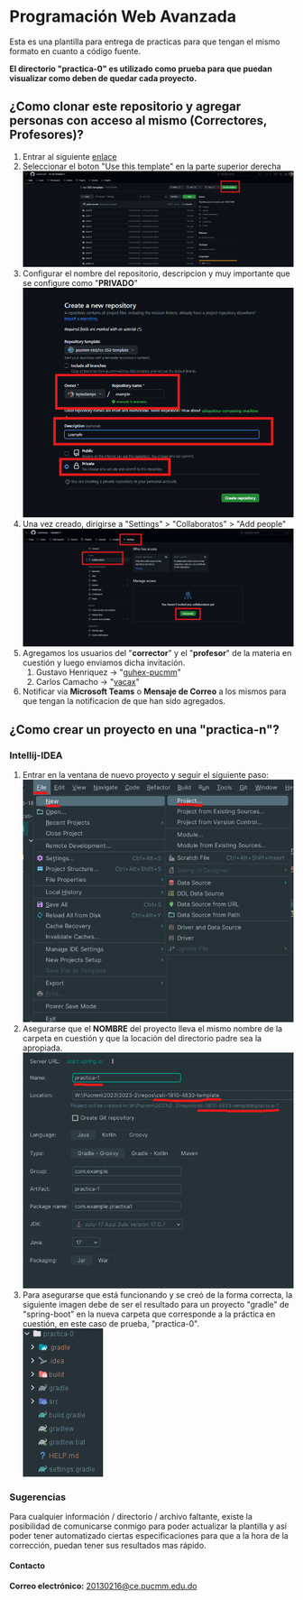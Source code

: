 # Programación Web Avanzada
Esta es una plantilla para entrega de practicas para que tengan el mismo formato en cuanto a código fuente.

**El directorio "practica-0" es utilizado como prueba para que puedan visualizar como deben de quedar cada proyecto.**

## ¿Como clonar este repositorio y agregar personas con acceso al mismo (Correctores, Profesores)?
1. Entrar al siguiente [enlace](https://github.com/pucmm-eict/icc-352-template)
2. Seleccionar el boton "Use this template" en la parte superior derecha <br> ![img.png](resources/clone_repo_1.png)
3. Configurar el nombre del repositorio, descripcion y muy importante que se configure como "**PRIVADO**" <br> ![img.png](resources/clone_repo_2.png)
4. Una vez creado, dirigirse a "Settings" > "Collaboratos" > "Add people" <br> ![img.png](resources/clone_repo_3.png)
5. Agregamos los usuarios del "**corrector**" y el "**profesor**" de la materia en cuestión y luego enviamos dicha invitación.
    1. Gustavo Henriquez -> "[guhex-pucmm](https://github.com/guhex-pucmm)"
    2. Carlos Camacho -> "[vacax](https://github.com/vacax)"
6. Notificar via **Microsoft Teams** o **Mensaje de Correo** a los mismos para que tengan la notificacion de que han sido agregados.

## ¿Como crear un proyecto en una "practica-n"?
### Intellij-IDEA
1. Entrar en la ventana de nuevo proyecto y seguir el siguiente paso: <br>![new_project_1](./resources/new_project_1.png)
2. Asegurarse que el **NOMBRE** del proyecto lleva el mismo nombre de la carpeta en cuestión y que la locación del directorio padre sea la apropiada.<br>![new_project_2](./resources/new_project_2.png)
3. Para asegurarse que está funcionando y se creó de la forma correcta, la siguiente imagen debe de ser el resultado para un proyecto "gradle" de "spring-boot" en la nueva carpeta que corresponde a la práctica en cuestión, en este caso de prueba, "practica-0".<br>![new_project_3](./resources/new_project_3.png)

### Sugerencias
Para cualquier información / directorio / archivo faltante, existe la posibilidad de comunicarse conmigo para poder actualizar la plantilla y así poder tener automatizado ciertas especificaciones para que a la hora de la corrección, puedan tener sus resultados mas rápido.

#### Contacto
**Correo electrónico:** 20130216@ce.pucmm.edu.do

